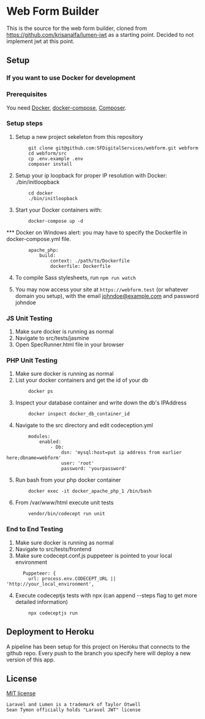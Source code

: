 # Web Form Builder

This is the source for the web form builder, cloned from https://github.com/krisanalfa/lumen-jwt as a starting point. Decided to not implement jwt at this point.

## Setup

### If you want to use Docker for development
### Prerequisites
You need [Docker](https://www.docker.com/get-started), [docker-compose](https://docs.docker.com/compose/), [Composer](https://getcomposer.org/doc/00-intro.md).

### Setup steps
1. Setup a new project sekeleton from this repository
```
        git clone git@github.com:SFDigitalServices/webform.git webform
        cd webform/src
        cp .env.example .env
        composer install
```

2. Setup your ip loopback for proper IP resolution with Docker: ./bin/initloopback
```
        cd docker
        ./bin/initloopback

```

3. Start your Docker containers with:
```
        docker-compose up -d
```
*** Docker on Windows alert: you may have to specify the Dockerfile in docker-compose.yml file.
```
        apache_php:
            build:
                context: ./path/to/Dockerfile
                dockerfile: Dockerfile
```

4. To compile Sass stylesheets, run `npm run watch`

5. You may now access your site at `https://webform.test` (or whatever domain you setup), with the email johndoe@example.com and password johndoe

### JS Unit Testing
1. Make sure docker is running as normal
2. Navigate to src/tests/jasmine
3. Open SpecRunner.html file in your browser

### PHP Unit Testing
1. Make sure docker is running as normal
2. List your docker containers and get the id of your db
```
        docker ps
```
3. Inspect your database container and write down the db's IPAddress
```
        docker inspect docker_db_container_id
```
4. Navigate to the src directory and edit codeception.yml
```
		modules:
			enabled:
				- Db:
					dsn: 'mysql:host=put ip address from earlier here;dbname=webform'
					user: 'root'
					password: 'yourpassword'
```
5. Run bash from your php docker container
```
        docker exec -it docker_apache_php_1 /bin/bash
```
6. From /var/www/html execute unit tests
```
		vendor/bin/codecept run unit
```

### End to End Testing
1. Make sure docker is running as normal
2. Navigate to src/tests/frontend
3. Make sure codecept.conf.js puppeteer is pointed to your local environment
```
      Puppeteer: {
        url: process.env.CODECEPT_URL || 'http://your_local_environment',
```
4. Execute codeceptjs tests with npx (can append --steps flag to get more detailed information)
```
        npx codeceptjs run
```

## Deployment to Heroku

A pipeline has been setup for this project on Heroku that connects to the github repo. Every push to the branch you specify here will deploy a new version of this app.

## License

[MIT license](http://opensource.org/licenses/MIT)

```
Laravel and Lumen is a trademark of Taylor Otwell
Sean Tymon officially holds "Laravel JWT" license
```
